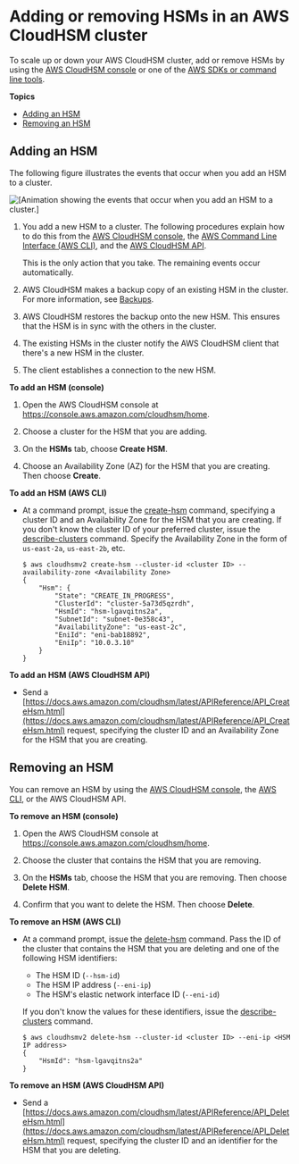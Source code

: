 # Adding or removing HSMs in an AWS CloudHSM cluster<a name="add-remove-hsm"></a>

To scale up or down your AWS CloudHSM cluster, add or remove HSMs by using the [AWS CloudHSM console](https://console.aws.amazon.com/cloudhsm/) or one of the [AWS SDKs or command line tools](https://aws.amazon.com/tools/)\.

**Topics**
+ [Adding an HSM](#add-hsm)
+ [Removing an HSM](#remove-hsm)

## Adding an HSM<a name="add-hsm"></a>

The following figure illustrates the events that occur when you add an HSM to a cluster\.

![\[Animation showing the events that occur when you add an HSM to a cluster.\]](http://docs.aws.amazon.com/cloudhsm/latest/userguide/images/add-hsm.gif)

1. You add a new HSM to a cluster\. The following procedures explain how to do this from the [AWS CloudHSM console](https://console.aws.amazon.com/cloudhsm/), the [AWS Command Line Interface \(AWS CLI\)](https://aws.amazon.com/cli/), and the [AWS CloudHSM API](https://docs.aws.amazon.com/cloudhsm/latest/APIReference/)\.

   This is the only action that you take\. The remaining events occur automatically\.

1. AWS CloudHSM makes a backup copy of an existing HSM in the cluster\. For more information, see [Backups](backups.md)\.

1. AWS CloudHSM restores the backup onto the new HSM\. This ensures that the HSM is in sync with the others in the cluster\.

1. The existing HSMs in the cluster notify the AWS CloudHSM client that there's a new HSM in the cluster\.

1. The client establishes a connection to the new HSM\.

**To add an HSM \(console\)**

1. Open the AWS CloudHSM console at [https://console\.aws\.amazon\.com/cloudhsm/home](https://console.aws.amazon.com/cloudhsm/home)\.

1. Choose a cluster for the HSM that you are adding\.

1. On the **HSMs** tab, choose **Create HSM**\.

1. Choose an Availability Zone \(AZ\) for the HSM that you are creating\. Then choose **Create**\.

**To add an HSM \(AWS CLI\)**
+ At a command prompt, issue the [create\-hsm](https://docs.aws.amazon.com/cli/latest/reference/cloudhsmv2/create-hsm.html) command, specifying a cluster ID and an Availability Zone for the HSM that you are creating\. If you don't know the cluster ID of your preferred cluster, issue the [describe\-clusters](https://docs.aws.amazon.com/cli/latest/reference/cloudhsmv2/describe-clusters.html) command\. Specify the Availability Zone in the form of `us-east-2a`, `us-east-2b`, etc\.

  ```
  $ aws cloudhsmv2 create-hsm --cluster-id <cluster ID> --availability-zone <Availability Zone>
  {
      "Hsm": {
          "State": "CREATE_IN_PROGRESS",
          "ClusterId": "cluster-5a73d5qzrdh",
          "HsmId": "hsm-lgavqitns2a",
          "SubnetId": "subnet-0e358c43",
          "AvailabilityZone": "us-east-2c",
          "EniId": "eni-bab18892",
          "EniIp": "10.0.3.10"
      }
  }
  ```

**To add an HSM \(AWS CloudHSM API\)**
+ Send a [https://docs.aws.amazon.com/cloudhsm/latest/APIReference/API_CreateHsm.html](https://docs.aws.amazon.com/cloudhsm/latest/APIReference/API_CreateHsm.html) request, specifying the cluster ID and an Availability Zone for the HSM that you are creating\.

## Removing an HSM<a name="remove-hsm"></a>

You can remove an HSM by using the [AWS CloudHSM console](https://console.aws.amazon.com/cloudhsm/), the [AWS CLI](https://aws.amazon.com/cli/), or the AWS CloudHSM API\.

**To remove an HSM \(console\)**

1. Open the AWS CloudHSM console at [https://console\.aws\.amazon\.com/cloudhsm/home](https://console.aws.amazon.com/cloudhsm/home)\.

1. Choose the cluster that contains the HSM that you are removing\.

1. On the **HSMs** tab, choose the HSM that you are removing\. Then choose **Delete HSM**\.

1. Confirm that you want to delete the HSM\. Then choose **Delete**\.

**To remove an HSM \(AWS CLI\)**
+ At a command prompt, issue the [delete\-hsm](https://docs.aws.amazon.com/cli/latest/reference/cloudhsmv2/delete-hsm.html) command\. Pass the ID of the cluster that contains the HSM that you are deleting and one of the following HSM identifiers:
  + The HSM ID \(`--hsm-id`\)
  + The HSM IP address \(`--eni-ip`\)
  + The HSM's elastic network interface ID \(`--eni-id`\)

  If you don't know the values for these identifiers, issue the [describe\-clusters](https://docs.aws.amazon.com/cli/latest/reference/cloudhsmv2/describe-clusters.html) command\.

  ```
  $ aws cloudhsmv2 delete-hsm --cluster-id <cluster ID> --eni-ip <HSM IP address>
  {
      "HsmId": "hsm-lgavqitns2a"
  }
  ```

**To remove an HSM \(AWS CloudHSM API\)**
+ Send a [https://docs.aws.amazon.com/cloudhsm/latest/APIReference/API_DeleteHsm.html](https://docs.aws.amazon.com/cloudhsm/latest/APIReference/API_DeleteHsm.html) request, specifying the cluster ID and an identifier for the HSM that you are deleting\.